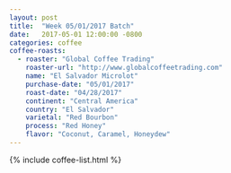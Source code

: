 ```yaml
---
layout: post
title:  "Week 05/01/2017 Batch"
date:   2017-05-01 12:00:00 -0800
categories: coffee
coffee-roasts:
  - roaster: "Global Coffee Trading"
    roaster-url: "http://www.globalcoffeetrading.com"
    name: "El Salvador Microlot"
    purchase-date: "05/01/2017"
    roast-date: "04/28/2017"
    continent: "Central America"
    country: "El Salvador"
    varietal: "Red Bourbon"
    process: "Red Honey"
    flavor: "Coconut, Caramel, Honeydew"
---
```


{% include coffee-list.html %}
